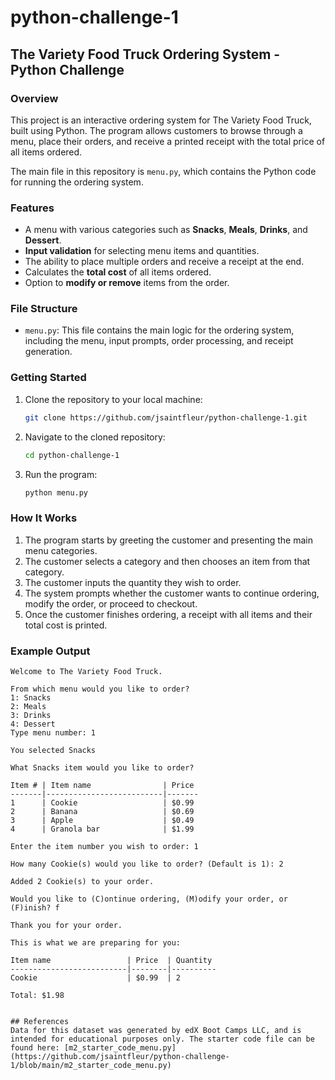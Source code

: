 # python-challenge-1

## The Variety Food Truck Ordering System - Python Challenge

### Overview
This project is an interactive ordering system for The Variety Food Truck, built using Python. The program allows customers to browse through a menu, place their orders, and receive a printed receipt with the total price of all items ordered.

The main file in this repository is `menu.py`, which contains the Python code for running the ordering system.

### Features
- A menu with various categories such as **Snacks**, **Meals**, **Drinks**, and **Dessert**.
- **Input validation** for selecting menu items and quantities.
- The ability to place multiple orders and receive a receipt at the end.
- Calculates the **total cost** of all items ordered.
- Option to **modify or remove** items from the order.

### File Structure
- `menu.py`: This file contains the main logic for the ordering system, including the menu, input prompts, order processing, and receipt generation.

### Getting Started

1. Clone the repository to your local machine:

    ```bash
    git clone https://github.com/jsaintfleur/python-challenge-1.git
    ```

2. Navigate to the cloned repository:

    ```bash
    cd python-challenge-1
    ```

3. Run the program:

    ```bash
    python menu.py
    ```

### How It Works
1. The program starts by greeting the customer and presenting the main menu categories.
2. The customer selects a category and then chooses an item from that category.
3. The customer inputs the quantity they wish to order.
4. The system prompts whether the customer wants to continue ordering, modify the order, or proceed to checkout.
5. Once the customer finishes ordering, a receipt with all items and their total cost is printed.

### Example Output

```plaintext
Welcome to The Variety Food Truck.

From which menu would you like to order? 
1: Snacks
2: Meals
3: Drinks
4: Dessert
Type menu number: 1

You selected Snacks

What Snacks item would you like to order?

Item # | Item name                | Price
-------|--------------------------|-------
1      | Cookie                   | $0.99
2      | Banana                   | $0.69
3      | Apple                    | $0.49
4      | Granola bar              | $1.99

Enter the item number you wish to order: 1

How many Cookie(s) would you like to order? (Default is 1): 2

Added 2 Cookie(s) to your order.

Would you like to (C)ontinue ordering, (M)odify your order, or (F)inish? f

Thank you for your order.

This is what we are preparing for you:

Item name                 | Price  | Quantity
--------------------------|--------|----------
Cookie                    | $0.99  | 2        

Total: $1.98


## References
Data for this dataset was generated by edX Boot Camps LLC, and is intended for educational purposes only. The starter code file can be found here: [m2_starter_code_menu.py](https://github.com/jsaintfleur/python-challenge-1/blob/main/m2_starter_code_menu.py)
